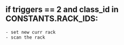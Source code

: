 


## if triggers == 2 and class_id in CONSTANTS.RACK_IDS:
    - set new curr rack 
    - scan the rack